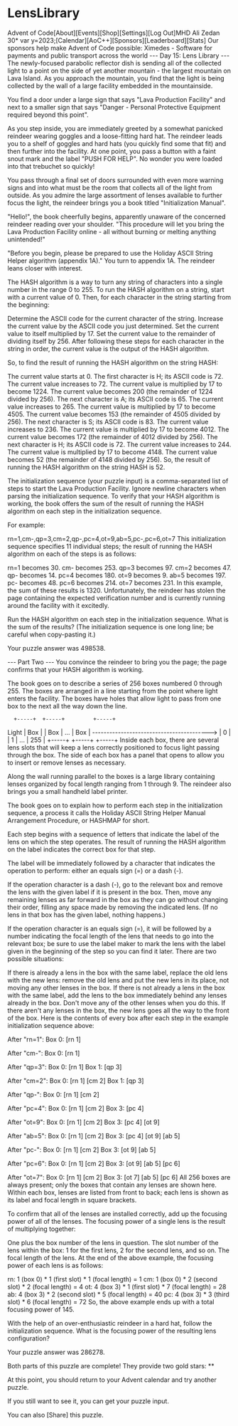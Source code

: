 ﻿# LensLibrary
Advent of Code[About][Events][Shop][Settings][Log Out]MHD Ali Zedan 30*
   var y=2023;[Calendar][AoC++][Sponsors][Leaderboard][Stats]
Our sponsors help make Advent of Code possible:
Ximedes - Software for payments and public transport across the world
--- Day 15: Lens Library ---
The newly-focused parabolic reflector dish is sending all of the collected light to a point on the side of yet another mountain - the largest mountain on Lava Island. As you approach the mountain, you find that the light is being collected by the wall of a large facility embedded in the mountainside.

You find a door under a large sign that says "Lava Production Facility" and next to a smaller sign that says "Danger - Personal Protective Equipment required beyond this point".

As you step inside, you are immediately greeted by a somewhat panicked reindeer wearing goggles and a loose-fitting hard hat. The reindeer leads you to a shelf of goggles and hard hats (you quickly find some that fit) and then further into the facility. At one point, you pass a button with a faint snout mark and the label "PUSH FOR HELP". No wonder you were loaded into that trebuchet so quickly!

You pass through a final set of doors surrounded with even more warning signs and into what must be the room that collects all of the light from outside. As you admire the large assortment of lenses available to further focus the light, the reindeer brings you a book titled "Initialization Manual".

"Hello!", the book cheerfully begins, apparently unaware of the concerned reindeer reading over your shoulder. "This procedure will let you bring the Lava Production Facility online - all without burning or melting anything unintended!"

"Before you begin, please be prepared to use the Holiday ASCII String Helper algorithm (appendix 1A)." You turn to appendix 1A. The reindeer leans closer with interest.

The HASH algorithm is a way to turn any string of characters into a single number in the range 0 to 255. To run the HASH algorithm on a string, start with a current value of 0. Then, for each character in the string starting from the beginning:

Determine the ASCII code for the current character of the string.
Increase the current value by the ASCII code you just determined.
Set the current value to itself multiplied by 17.
Set the current value to the remainder of dividing itself by 256.
After following these steps for each character in the string in order, the current value is the output of the HASH algorithm.

So, to find the result of running the HASH algorithm on the string HASH:

The current value starts at 0.
The first character is H; its ASCII code is 72.
The current value increases to 72.
The current value is multiplied by 17 to become 1224.
The current value becomes 200 (the remainder of 1224 divided by 256).
The next character is A; its ASCII code is 65.
The current value increases to 265.
The current value is multiplied by 17 to become 4505.
The current value becomes 153 (the remainder of 4505 divided by 256).
The next character is S; its ASCII code is 83.
The current value increases to 236.
The current value is multiplied by 17 to become 4012.
The current value becomes 172 (the remainder of 4012 divided by 256).
The next character is H; its ASCII code is 72.
The current value increases to 244.
The current value is multiplied by 17 to become 4148.
The current value becomes 52 (the remainder of 4148 divided by 256).
So, the result of running the HASH algorithm on the string HASH is 52.

The initialization sequence (your puzzle input) is a comma-separated list of steps to start the Lava Production Facility. Ignore newline characters when parsing the initialization sequence. To verify that your HASH algorithm is working, the book offers the sum of the result of running the HASH algorithm on each step in the initialization sequence.

For example:

rn=1,cm-,qp=3,cm=2,qp-,pc=4,ot=9,ab=5,pc-,pc=6,ot=7
This initialization sequence specifies 11 individual steps; the result of running the HASH algorithm on each of the steps is as follows:

rn=1 becomes 30.
cm- becomes 253.
qp=3 becomes 97.
cm=2 becomes 47.
qp- becomes 14.
pc=4 becomes 180.
ot=9 becomes 9.
ab=5 becomes 197.
pc- becomes 48.
pc=6 becomes 214.
ot=7 becomes 231.
In this example, the sum of these results is 1320. Unfortunately, the reindeer has stolen the page containing the expected verification number and is currently running around the facility with it excitedly.

Run the HASH algorithm on each step in the initialization sequence. What is the sum of the results? (The initialization sequence is one long line; be careful when copy-pasting it.)

Your puzzle answer was 498538.

--- Part Two ---
You convince the reindeer to bring you the page; the page confirms that your HASH algorithm is working.

The book goes on to describe a series of 256 boxes numbered 0 through 255. The boxes are arranged in a line starting from the point where light enters the facility. The boxes have holes that allow light to pass from one box to the next all the way down the line.

      +-----+  +-----+         +-----+
Light | Box |  | Box |   ...   | Box |
----------------------------------------->
      |  0  |  |  1  |   ...   | 255 |
      +-----+  +-----+         +-----+
Inside each box, there are several lens slots that will keep a lens correctly positioned to focus light passing through the box. The side of each box has a panel that opens to allow you to insert or remove lenses as necessary.

Along the wall running parallel to the boxes is a large library containing lenses organized by focal length ranging from 1 through 9. The reindeer also brings you a small handheld label printer.

The book goes on to explain how to perform each step in the initialization sequence, a process it calls the Holiday ASCII String Helper Manual Arrangement Procedure, or HASHMAP for short.

Each step begins with a sequence of letters that indicate the label of the lens on which the step operates. The result of running the HASH algorithm on the label indicates the correct box for that step.

The label will be immediately followed by a character that indicates the operation to perform: either an equals sign (=) or a dash (-).

If the operation character is a dash (-), go to the relevant box and remove the lens with the given label if it is present in the box. Then, move any remaining lenses as far forward in the box as they can go without changing their order, filling any space made by removing the indicated lens. (If no lens in that box has the given label, nothing happens.)

If the operation character is an equals sign (=), it will be followed by a number indicating the focal length of the lens that needs to go into the relevant box; be sure to use the label maker to mark the lens with the label given in the beginning of the step so you can find it later. There are two possible situations:

If there is already a lens in the box with the same label, replace the old lens with the new lens: remove the old lens and put the new lens in its place, not moving any other lenses in the box.
If there is not already a lens in the box with the same label, add the lens to the box immediately behind any lenses already in the box. Don't move any of the other lenses when you do this. If there aren't any lenses in the box, the new lens goes all the way to the front of the box.
Here is the contents of every box after each step in the example initialization sequence above:

After "rn=1":
Box 0: [rn 1]

After "cm-":
Box 0: [rn 1]

After "qp=3":
Box 0: [rn 1]
Box 1: [qp 3]

After "cm=2":
Box 0: [rn 1] [cm 2]
Box 1: [qp 3]

After "qp-":
Box 0: [rn 1] [cm 2]

After "pc=4":
Box 0: [rn 1] [cm 2]
Box 3: [pc 4]

After "ot=9":
Box 0: [rn 1] [cm 2]
Box 3: [pc 4] [ot 9]

After "ab=5":
Box 0: [rn 1] [cm 2]
Box 3: [pc 4] [ot 9] [ab 5]

After "pc-":
Box 0: [rn 1] [cm 2]
Box 3: [ot 9] [ab 5]

After "pc=6":
Box 0: [rn 1] [cm 2]
Box 3: [ot 9] [ab 5] [pc 6]

After "ot=7":
Box 0: [rn 1] [cm 2]
Box 3: [ot 7] [ab 5] [pc 6]
All 256 boxes are always present; only the boxes that contain any lenses are shown here. Within each box, lenses are listed from front to back; each lens is shown as its label and focal length in square brackets.

To confirm that all of the lenses are installed correctly, add up the focusing power of all of the lenses. The focusing power of a single lens is the result of multiplying together:

One plus the box number of the lens in question.
The slot number of the lens within the box: 1 for the first lens, 2 for the second lens, and so on.
The focal length of the lens.
At the end of the above example, the focusing power of each lens is as follows:

rn: 1 (box 0) * 1 (first slot) * 1 (focal length) = 1
cm: 1 (box 0) * 2 (second slot) * 2 (focal length) = 4
ot: 4 (box 3) * 1 (first slot) * 7 (focal length) = 28
ab: 4 (box 3) * 2 (second slot) * 5 (focal length) = 40
pc: 4 (box 3) * 3 (third slot) * 6 (focal length) = 72
So, the above example ends up with a total focusing power of 145.

With the help of an over-enthusiastic reindeer in a hard hat, follow the initialization sequence. What is the focusing power of the resulting lens configuration?

Your puzzle answer was 286278.

Both parts of this puzzle are complete! They provide two gold stars: **

At this point, you should return to your Advent calendar and try another puzzle.

If you still want to see it, you can get your puzzle input.

You can also [Share] this puzzle.
